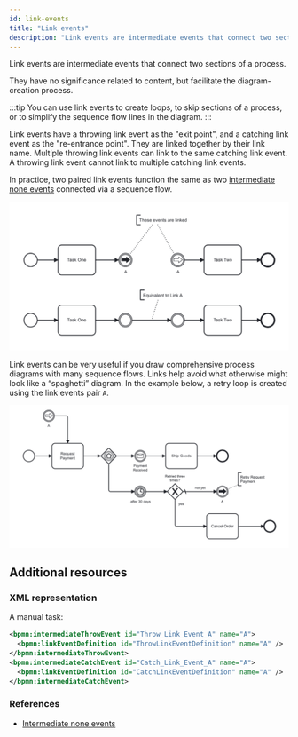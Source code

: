 ```yaml
---
id: link-events
title: "Link events"
description: "Link events are intermediate events that connect two sections of a process."
---
```


Link events are intermediate events that connect two sections of a process.

They have no significance related to content, but facilitate the diagram-creation process.

:::tip
You can use link events to create loops, to skip sections of a process, or to simplify the sequence flow lines in the diagram.
:::

Link events have a throwing link event as the "exit point", and a catching link event as the "re-entrance point".
They are linked together by their link name.
Multiple throwing link events can link to the same catching link event.
A throwing link event cannot link to multiple catching link events.

In practice, two paired link events function the same as two [intermediate none events] connected via a sequence flow.

![A pair of link events is equivalent to a pair of intermediate none events connected via a sequence flow](./assets/link-events-example.png)

Link events can be very useful if you draw comprehensive process diagrams with many sequence flows.
Links help avoid what otherwise might look like a “spaghetti” diagram.
In the example below, a retry loop is created using the link events pair `A`.

![A pair of link events is used to form a retry loop](./assets/link-events-example-in-practice.png)

## Additional resources

### XML representation

A manual task:

```xml
<bpmn:intermediateThrowEvent id="Throw_Link_Event_A" name="A">
  <bpmn:linkEventDefinition id="ThrowLinkEventDefinition" name="A" />
</bpmn:intermediateThrowEvent>
<bpmn:intermediateCatchEvent id="Catch_Link_Event_A" name="A">
  <bpmn:linkEventDefinition id="CatchLinkEventDefinition" name="A" />
</bpmn:intermediateCatchEvent>
```

### References

- [Intermediate none events]

[intermediate none events]: ../none-events/none-events.md#intermediate-none-events-throwing

